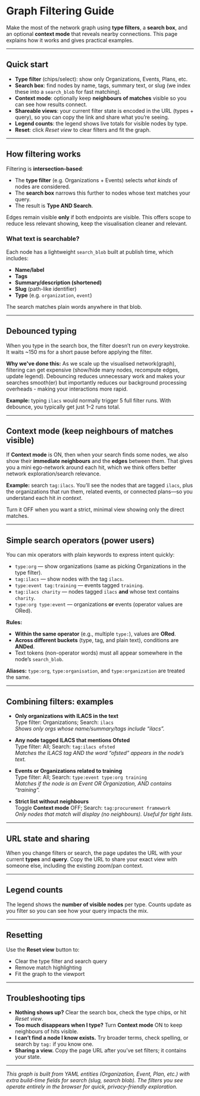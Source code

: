# Graph Filtering Guide

Make the most of the network graph using **type filters**, a **search box**, and an optional **context mode** that reveals nearby connections. This page explains how it works and gives practical examples.

---

## Quick start

- **Type filter** (chips/select): show only Organizations, Events, Plans, etc.
- **Search box**: find nodes by name, tags, summary text, or slug (we index these into a `search_blob` for fast matching).
- **Context mode**: optionally keep **neighbours of matches** visible so you can see how results connect.
- **Shareable views**: your current filter state is encoded in the URL (types + query), so you can copy the link and share what you’re seeing.
- **Legend counts**: the legend shows live totals for visible nodes by type.
- **Reset**: click *Reset view* to clear filters and fit the graph.

---

## How filtering works

Filtering is **intersection-based**:

- The **type filter** (e.g. Organizations + Events) selects *what kinds* of nodes are considered.
- The **search box** narrows this further to nodes whose text matches your query.
- The result is **Type AND Search**.

Edges remain visible **only** if both endpoints are visible. This offers scope to reduce less relevant showing, keep the visualisation cleaner and relevant.

### What text is searchable?

Each node has a lightweight `search_blob` built at publish time, which includes:
- **Name/label**
- **Tags**
- **Summary/description (shortened)**
- **Slug** (path-like identifier)
- **Type** (e.g. `organization`, `event`)

The search matches plain words anywhere in that blob.

---

## Debounced typing

When you type in the search box, the filter doesn’t run on *every* keystroke. It waits ~150 ms for a short pause before applying the filter. 

**Why we've done this:** As we scale up the visualised network(graph), filtering can get expensive (show/hide many nodes, recompute edges, update legend). Debouncing reduces unnecessary work and makes your searches smooth(er) but importantly reduces our background processing overheads - making your interactions more rapid. 

**Example:** typing `ilacs` would normally trigger 5 full filter runs. With debounce, you typically get just 1–2 runs total.

---

## Context mode (keep neighbours of matches visible)

If **Context mode** is ON, then when your search finds some nodes, we also show their **immediate neighbours** and the **edges** between them. That gives you a mini ego-network around each hit, which we think offers better network exploration/search relevance.

**Example:** search `tag:ilacs`. You’ll see the nodes that are tagged `ilacs`, plus the organizations that run them, related events, or connected plans—so you understand each hit *in context*.

Turn it OFF when you want a strict, minimal view showing only the direct matches.

---

## Simple search operators (power users)

You can mix operators with plain keywords to express intent quickly:

- `type:org` — show organizations (same as picking Organizations in the type filter).
- `tag:ilacs` — show nodes with the tag `ilacs`.
- `type:event tag:training` — events tagged `training`.
- `tag:ilacs charity` — nodes tagged `ilacs` **and** whose text contains `charity`.
- `type:org type:event` — organizations **or** events (operator values are ORed).

**Rules:**  
- **Within the same operator** (e.g., multiple `type:`), values are **ORed**.  
- **Across different buckets** (type, tag, and plain text), conditions are **ANDed**.  
- Text tokens (non-operator words) must all appear somewhere in the node’s `search_blob`.

**Aliases:** `type:org`, `type:organisation`, and `type:organization` are treated the same.

---

## Combining filters: examples

- **Only organizations with ILACS in the text**  
  Type filter: Organizations; Search: `ilacs`  
  *Shows only orgs whose name/summary/tags include “ilacs”.*

- **Any node tagged ILACS that mentions Ofsted**  
  Type filter: All; Search: `tag:ilacs ofsted`  
  *Matches the ILACS tag AND the word “ofsted” appears in the node’s text.*

- **Events or Organizations related to training**  
  Type filter: All; Search: `type:event type:org training`  
  *Matches if the node is an Event OR Organization, AND contains “training”.*

- **Strict list without neighbours**  
  Toggle **Context mode** OFF; Search: `tag:procurement framework`  
  *Only nodes that match will display (no neighbours). Useful for tight lists.*

---

## URL state and sharing

When you change filters or search, the page updates the URL with your current **types** and **query**. Copy the URL to share your exact view with someone else, including the existing zoom/pan context.

---

## Legend counts

The legend shows the **number of visible nodes** per type. Counts update as you filter so you can see how your query impacts the mix.

---

## Resetting

Use the **Reset view** button to:  
- Clear the type filter and search query  
- Remove match highlighting  
- Fit the graph to the viewport

---

## Troubleshooting tips

- **Nothing shows up?** Clear the search box, check the type chips, or hit *Reset view*.
- **Too much disappears when I type?** Turn **Context mode** ON to keep neighbours of hits visible.
- **I can’t find a node I know exists.** Try broader terms, check spelling, or search by `tag:` if you know one.
- **Sharing a view.** Copy the page URL after you’ve set filters; it contains your state.

---

*This graph is built from YAML entities (Organization, Event, Plan, etc.) with extra build-time fields for search (slug, search blob). The filters you see operate entirely in the browser for quick, privacy-friendly exploration.*
